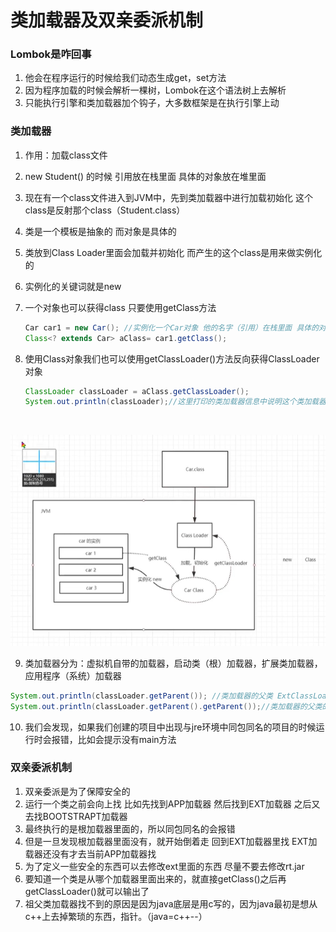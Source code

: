 #  类加载器及双亲委派机制

### Lombok是咋回事

1. 他会在程序运行的时候给我们动态生成get，set方法
2. 因为程序加载的时候会解析一棵树，Lombok在这个语法树上去解析
3. 只能执行引擎和类加载器加个钩子，大多数框架是在执行引擎上动

### 类加载器

1. 作用：加载class文件 

2. new Student() 的时候 引用放在栈里面 具体的对象放在堆里面

3. 现在有一个class文件进入到JVM中，先到类加载器中进行加载初始化 这个class是反射那个class（Student.class）

4. 类是一个模板是抽象的 而对象是具体的

5. 类放到Class Loader里面会加载并初始化 而产生的这个class是用来做实例化的

6. 实例化的关键词就是new

7. 一个对象也可以获得class 只要使用getClass方法

   ```java
   Car car1 = new Car(); //实例化一个Car对象 他的名字（引用）在栈里面 具体的对象在堆里面 找的方法是使用的内存地址
   Class<? extends Car> aClass= car1.getClass();
   ```

8. 使用Class对象我们也可以使用getClassLoader()方法反向获得ClassLoader对象

   ```java
   ClassLoader classLoader = aClass.getClassLoader();
   System.out.println(classLoader);//这里打印的类加载器信息中说明这个类加载器是AppClassLoader 也就是用户类加载器 用户类加载器在rt里面的java.long包里面
   ```

   ​

![类加载器](../图片/类加载器.png)

9. 类加载器分为：虚拟机自带的加载器，启动类（根）加载器，扩展类加载器，应用程序（系统）加载器

```java
System.out.println(classLoader.getParent()); //类加载器的父类 ExtClassLoader 扩展类加载器在jre/lib/ext里面
System.out.println(classLoader.getParent().getParent());//类加载器的父类的父类 null 可能是不存在（√）  可能是获取不到 我们去jre里面找到rt.jar 大公司里面有的会直接改java环境
```

10. 我们会发现，如果我们创建的项目中出现与jre环境中同包同名的项目的时候运行时会报错，比如会提示没有main方法

### 双亲委派机制

1. 双亲委派是为了保障安全的
2. 运行一个类之前会向上找 比如先找到APP加载器 然后找到EXT加载器 之后又去找BOOTSTRAPT加载器
3. 最终执行的是根加载器里面的，所以同包同名的会报错
4. 但是一旦发现根加载器里面没有，就开始倒着走 回到EXT加载器里找 EXT加载器还没有才去当前APP加载器找
5. 为了定义一些安全的东西可以去修改ext里面的东西 尽量不要去修改rt.jar
6. 要知道一个类是从哪个加载器里面出来的，就直接getClass()之后再getClassLoader()就可以输出了
7. 祖父类加载器找不到的原因是因为java底层是用c写的，因为java最初是想从c++上去掉繁琐的东西，指针。（java=c++--）